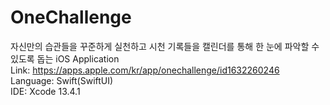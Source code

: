 # OneChallenge
자신만의 습관들을 꾸준하게 실천하고 시천 기록들을 캘린더를 통해 한 눈에 파악할 수 있도록 돕는 iOS Application  
Link: https://apps.apple.com/kr/app/onechallenge/id1632260246  
Language: Swift(SwiftUI)  
IDE: Xcode 13.4.1
